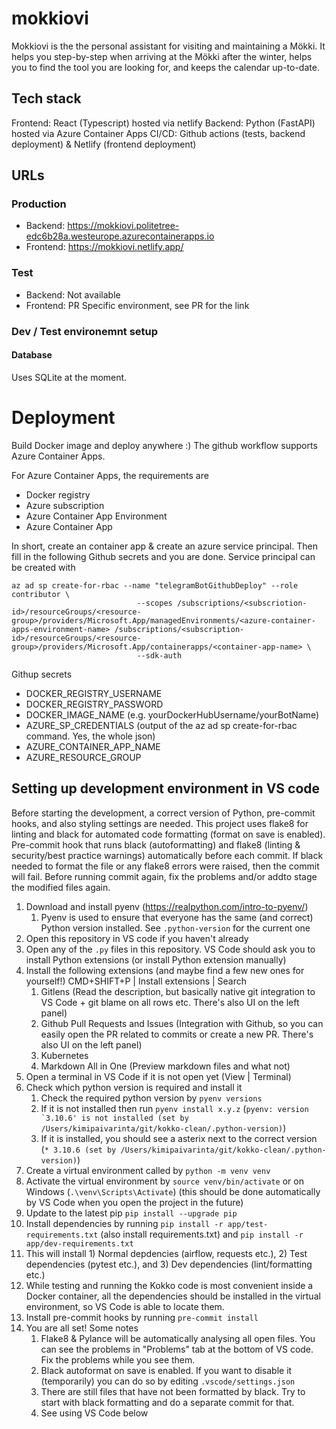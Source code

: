 # mokkiovi

Mokkiovi is the the personal assistant for visiting and maintaining a Mökki. It helps you step-by-step when arriving at the Mökki after the winter, helps you to find the tool you are looking for, and keeps the calendar up-to-date.

## Tech stack

Frontend: React (Typescript) hosted via netlify
Backend: Python (FastAPI) hosted via Azure Container Apps
CI/CD: Github actions (tests, backend deployment) & Netlify (frontend deployment)

## URLs

### Production

* Backend: https://mokkiovi.politetree-edc6b28a.westeurope.azurecontainerapps.io
* Frontend: https://mokkiovi.netlify.app/

### Test

* Backend: Not available
* Frontend: PR Specific environment, see PR for the link


### Dev / Test environemnt setup

#### Database

Uses SQLite at the moment.

# Deployment

Build Docker image and deploy anywhere :) The github workflow supports Azure Container Apps.

For Azure Container Apps, the requirements are
- Docker registry
- Azure subscription
- Azure Container App Environment
- Azure Container App

In short, create an container app & create an azure service principal. Then fill in the following Github secrets and you are done. Service principal can be created with

```
az ad sp create-for-rbac --name "telegramBotGithubDeploy" --role contributor \
                            --scopes /subscriptions/<subscriotion-id>/resourceGroups/<resource-group>/providers/Microsoft.App/managedEnvironments/<azure-container-apps-environment-name> /subscriptions/<subscription-id>/resourceGroups/<resource-group>/providers/Microsoft.App/containerapps/<container-app-name> \
                            --sdk-auth
```

Githup secrets
* DOCKER_REGISTRY_USERNAME
* DOCKER_REGISTRY_PASSWORD
* DOCKER_IMAGE_NAME (e.g. yourDockerHubUsername/yourBotName)
* AZURE_SP_CREDENTIALS (output of the az ad sp create-for-rbac command. Yes, the whole json)
* AZURE_CONTAINER_APP_NAME
* AZURE_RESOURCE_GROUP

## Setting up development environment in VS code

Before starting the development, a correct version of Python, pre-commit hooks, and also styling settings are needed. This project uses flake8 for linting and black for automated code formatting (format on save is enabled). Pre-commit hook that runs black (autoformatting) and flake8 (linting & security/best practice warnings) automatically before each commit. If black needed to format the file or any flake8 errors were raised, then the commit will fail. Before running commit again, fix the problems and/or addto stage the modified files again.

1. Download and install pyenv (https://realpython.com/intro-to-pyenv/)
   1. Pyenv is used to ensure that everyone has the same (and correct) Python version installed. See `.python-version` for the current one
2. Open this repository in VS code if you haven't already
3. Open any of the `.py` files in this repository. VS Code should ask you to install Python extensions (or install Python extension manually)
4. Install the following extensions (and maybe find a few new ones for yourself!) CMD+SHIFT+P | Install extensions | Search
   1. Gitlens  (Read the description, but basically native git integration to VS Code + git blame on all rows etc. There's also UI on the left panel)
   2. Github Pull Requests and Issues (Integration with Github, so you can easily open the PR related to commits or create a new PR. There's also UI on the left panel)
   3. Kubernetes
   4. Markdown All in One (Preview markdown files and what not)
5. Open a terminal in VS Code if it is not open yet (View | Terminal)
6. Check which python version is required and install it
   1. Check the required python version by `pyenv versions`
   2. If it is not installed then run `pyenv install x.y.z` (```pyenv: version `3.10.6' is not installed (set by /Users/kimipaivarinta/git/kokko-clean/.python-version)```)
   3. If it is installed, you should see a asterix next to the correct version (`* 3.10.6 (set by /Users/kimipaivarinta/git/kokko-clean/.python-version)`)
7. Create a virtual environment called by `python -m venv venv`
8. Activate the virtual environment by `source venv/bin/activate` or on Windows (`.\venv\Scripts\Activate`) (this should be done automatically by VS Code when you open the project in the future)
9.  Update to the latest pip `pip install --upgrade pip`
10. Install dependencies by running  `pip install -r app/test-requirements.txt` (also install requirements.txt) and `pip install -r app/dev-requirements.txt`
   1. This will install 1) Normal depdencies (airflow, requests etc.), 2) Test dependencies (pytest etc.), and 3) Dev dependencies (lint/formatting etc.)
   2. While testing and running the Kokko code is most convenient inside a Docker container, all the dependencies should be installed in the virtual environment, so VS Code is able to locate them.
11. Install pre-commit hooks by running `pre-commit install`
12. You are all set! Some notes
    1.  Flake8 & Pylance will be automatically analysing all open files. You can see the problems in "Problems" tab at the bottom of VS code. Fix the problems while you see them.
    2.  Black autoformat on save is enabled. If you want to disable it (temporarily) you can do so by editing `.vscode/settings.json`
    3.  There are still files that have not been formatted by black. Try to start with black formatting and do a separate commit for that.
    4.  See using VS Code below